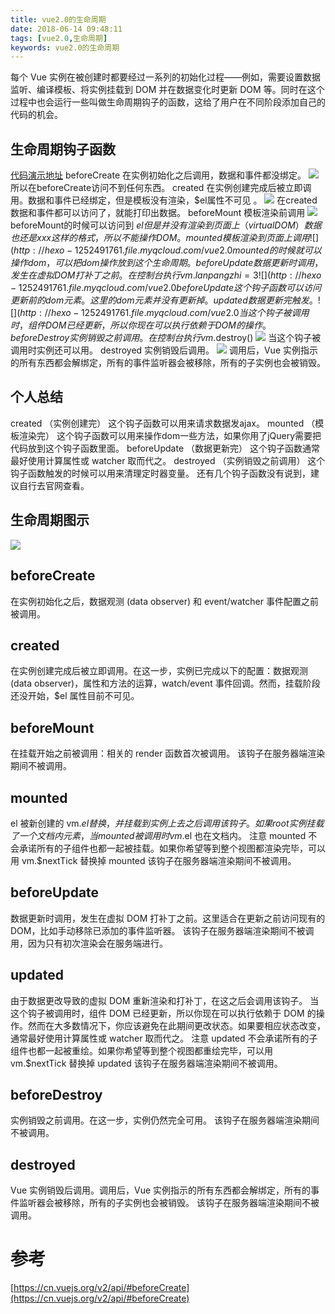 ```yaml
---
title: vue2.0的生命周期
date: 2018-06-14 09:48:11
tags: [vue2.0,生命周期]
keywords: vue2.0的生命周期
---
```


每个 Vue 实例在被创建时都要经过一系列的初始化过程——例如，需要设置数据监听、编译模板、将实例挂载到 DOM 并在数据变化时更新 DOM 等。同时在这个过程中也会运行一些叫做生命周期钩子的函数，这给了用户在不同阶段添加自己的代码的机会。
<!--more-->

## 生命周期钩子函数
[代码演示地址](http://jsbin.com/piwohumoxa/edit?html,console,output)
beforeCreate 在实例初始化之后调用，数据和事件都没绑定。
![](http://hexo-1252491761.file.myqcloud.com/vue2.0%E7%9A%84%E7%94%9F%E5%91%BD%E5%91%A8%E6%9C%9F/QQ%E5%9B%BE%E7%89%8720180614112537.png)
所以在beforeCreate访问不到任何东西。
created 在实例创建完成后被立即调用。数据和事件已经绑定，但是模板没有渲染，$el属性不可见 。
![](http://hexo-1252491761.file.myqcloud.com/vue2.0%E7%9A%84%E7%94%9F%E5%91%BD%E5%91%A8%E6%9C%9F/QQ%E5%9B%BE%E7%89%8720180614113214.png)
在created数据和事件都可以访问了，就能打印出数据。
beforeMount 模板渲染前调用
![](http://hexo-1252491761.file.myqcloud.com/vue2.0%E7%9A%84%E7%94%9F%E5%91%BD%E5%91%A8%E6%9C%9F/QQ%E5%9B%BE%E7%89%8720180614114126.png)
beforeMount的时候可以访问到 $el 但是并没有渲染到页面上（virtual DOM）数据也还是{{ xxx }}这样的格式，所以不能操作DOM。
mounted 模板渲染到页面上调用
![](http://hexo-1252491761.file.myqcloud.com/vue2.0%E7%9A%84%E7%94%9F%E5%91%BD%E5%91%A8%E6%9C%9F/QQ%E5%9B%BE%E7%89%8720180614114126.png)
mounted 的时候就可以操作dom，可以把dom操作放到这个生命周期。
beforeUpdate 数据更新时调用，发生在虚拟 DOM 打补丁之前。
在控制台执行 vm.lanpangzhi = 3
![](http://hexo-1252491761.file.myqcloud.com/vue2.0%E7%9A%84%E7%94%9F%E5%91%BD%E5%91%A8%E6%9C%9F/QQ%E5%9B%BE%E7%89%8720180614130548.png)
beforeUpdate 这个钩子函数可以访问更新前的dom元素。这里的dom元素并没有更新掉。
updated 数据更新完触发。
![](http://hexo-1252491761.file.myqcloud.com/vue2.0%E7%9A%84%E7%94%9F%E5%91%BD%E5%91%A8%E6%9C%9F/QQ%E5%9B%BE%E7%89%8720180614132057.png)
当这个钩子被调用时，组件 DOM 已经更新，所以你现在可以执行依赖于 DOM 的操作。
beforeDestroy 实例销毁之前调用。
在控制台执行 vm.$destroy()
![](http://hexo-1252491761.file.myqcloud.com/vue2.0%E7%9A%84%E7%94%9F%E5%91%BD%E5%91%A8%E6%9C%9F/QQ%E5%9B%BE%E7%89%8720180614132548.png)
当这个钩子被调用时实例还可以用。
destroyed 实例销毁后调用。
![](http://hexo-1252491761.file.myqcloud.com/vue2.0%E7%9A%84%E7%94%9F%E5%91%BD%E5%91%A8%E6%9C%9F/QQ%E5%9B%BE%E7%89%8720180614132830.png)
调用后，Vue 实例指示的所有东西都会解绑定，所有的事件监听器会被移除，所有的子实例也会被销毁。

## 个人总结
created （实例创建完） 这个钩子函数可以用来请求数据发ajax。
mounted （模板渲染完） 这个钩子函数可以用来操作dom一些方法，如果你用了jQuery需要把代码放到这个钩子函数里面。
beforeUpdate （数据更新完） 这个钩子函数通常最好使用计算属性或 watcher 取而代之。
destroyed （实例销毁之前调用） 这个钩子函数触发的时候可以用来清理定时器变量。
还有几个钩子函数没有说到，建议自行去官网查看。

## 生命周期图示
![](http://hexo-1252491761.file.myqcloud.com/vue2.0%E7%9A%84%E7%94%9F%E5%91%BD%E5%91%A8%E6%9C%9F/QQ%E5%9B%BE%E7%89%8720180614101803.png)

## beforeCreate
在实例初始化之后，数据观测 (data observer) 和 event/watcher 事件配置之前被调用。
## created
在实例创建完成后被立即调用。在这一步，实例已完成以下的配置：数据观测 (data observer)，属性和方法的运算，watch/event 事件回调。然而，挂载阶段还没开始，$el 属性目前不可见。
## beforeMount
在挂载开始之前被调用：相关的 render 函数首次被调用。
该钩子在服务器端渲染期间不被调用。
## mounted
el 被新创建的 vm.$el 替换，并挂载到实例上去之后调用该钩子。如果 root 实例挂载了一个文档内元素，当 mounted 被调用时 vm.$el 也在文档内。
注意 mounted 不会承诺所有的子组件也都一起被挂载。如果你希望等到整个视图都渲染完毕，可以用 vm.$nextTick 替换掉 mounted
该钩子在服务器端渲染期间不被调用。
## beforeUpdate
数据更新时调用，发生在虚拟 DOM 打补丁之前。这里适合在更新之前访问现有的 DOM，比如手动移除已添加的事件监听器。
该钩子在服务器端渲染期间不被调用，因为只有初次渲染会在服务端进行。
## updated
由于数据更改导致的虚拟 DOM 重新渲染和打补丁，在这之后会调用该钩子。
当这个钩子被调用时，组件 DOM 已经更新，所以你现在可以执行依赖于 DOM 的操作。然而在大多数情况下，你应该避免在此期间更改状态。如果要相应状态改变，通常最好使用计算属性或 watcher 取而代之。
注意 updated 不会承诺所有的子组件也都一起被重绘。如果你希望等到整个视图都重绘完毕，可以用 vm.$nextTick 替换掉 updated
该钩子在服务器端渲染期间不被调用。
## beforeDestroy
实例销毁之前调用。在这一步，实例仍然完全可用。
该钩子在服务器端渲染期间不被调用。
## destroyed
Vue 实例销毁后调用。调用后，Vue 实例指示的所有东西都会解绑定，所有的事件监听器会被移除，所有的子实例也会被销毁。
该钩子在服务器端渲染期间不被调用。

# 参考
[https://cn.vuejs.org/v2/api/#beforeCreate](https://cn.vuejs.org/v2/api/#beforeCreate)
